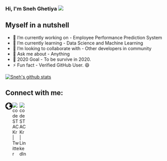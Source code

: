 ### Hi, I'm Sneh Ghetiya <img src="https://media.giphy.com/media/hvRJCLFzcasrR4ia7z/giphy.gif" width="25px">
## Myself in a nutshell
- 🔭 I’m currently working on - Employee Performance Prediction System
- 🌱 I’m currently learning - Data Science and Machine Learning
- 👯 I’m looking to collaborate with - Other developers in community
- 💬 Ask me about - Anything
- 🥅 2020 Goal - To be survive in 2020.
- ⚡ Fun fact - Verified GitHub User. :smile:
<!-- Sneh7539 means username in below README.md -->
<!-- Also feel free to update second URL to any URL -->
[![Sneh's github stats](https://github-readme-stats.vercel.app/api?username=Sneh7539&count_private=true&include_all_commits=true&theme=radical)](https://google.com)
## Connect with me:
[<img align="left" alt="codeSTACKr.com" width="22px" src="https://raw.githubusercontent.com/iconic/open-iconic/master/svg/globe.svg" />][website]
[<img align="left" alt="codeSTACKr | Twitter" width="22px" src="https://cdn.jsdelivr.net/npm/simple-icons@v3/icons/twitter.svg" />][twitter]
[<img align="left" alt="codeSTACKr | LinkedIn" width="22px" src="https://cdn.jsdelivr.net/npm/simple-icons@v3/icons/linkedin.svg" />][linkedin]
<br />
<!-- Optional if you have blogs -->
<!-- BLOG-POST-LIST:START -->
<!-- BLOG-POST-LIST:END -->
<!-- This section you create this variables that are used above -->
[website]: https://sneh7539.github.io/
[twitter]: https://twitter.com/SnehPat37472274/
[linkedin]: https://www.linkedin.com/in/sneh-ghetiya-691652142/
